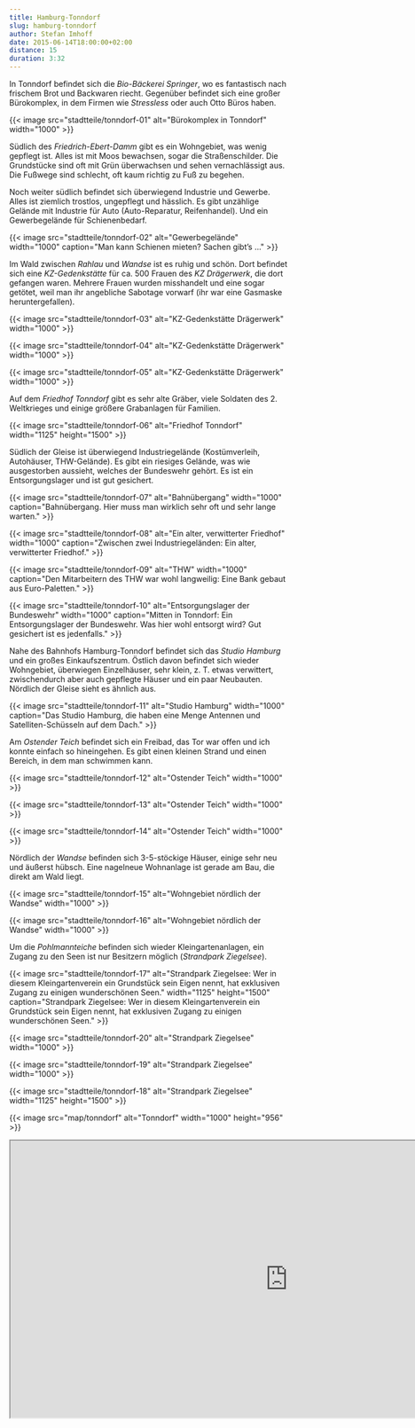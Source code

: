 ```yaml
---
title: Hamburg-Tonndorf
slug: hamburg-tonndorf
author: Stefan Imhoff
date: 2015-06-14T18:00:00+02:00
distance: 15
duration: 3:32
---
```


In Tonndorf befindet sich die *Bio-Bäckerei Springer*, wo es fantastisch nach frischem Brot und Backwaren riecht. Gegenüber befindet sich eine großer Bürokomplex, in dem Firmen wie *Stressless* oder auch Otto Büros haben.

{{< image src="stadtteile/tonndorf-01" alt="Bürokomplex in Tonndorf" width="1000" >}}

Südlich des *Friedrich-Ebert-Damm* gibt es ein Wohngebiet, was wenig gepflegt ist. Alles ist mit Moos bewachsen, sogar die Straßenschilder. Die Grundstücke sind oft mit Grün überwachsen und sehen vernachlässigt aus. Die Fußwege sind schlecht, oft kaum richtig zu Fuß zu begehen.

Noch weiter südlich befindet sich überwiegend Industrie und Gewerbe. Alles ist ziemlich trostlos, ungepflegt und hässlich. Es gibt unzählige Gelände mit Industrie für Auto (Auto-Reparatur, Reifenhandel). Und ein Gewerbegelände für Schienenbedarf.

{{< image src="stadtteile/tonndorf-02" alt="Gewerbegelände" width="1000" caption="Man kann Schienen mieten? Sachen gibt’s …" >}}

Im Wald zwischen *Rahlau* und *Wandse* ist es ruhig und schön. Dort befindet sich eine *KZ-Gedenkstätte* für ca. 500 Frauen des *KZ Drägerwerk*, die dort gefangen waren. Mehrere Frauen wurden misshandelt und eine sogar getötet, weil man ihr angebliche Sabotage vorwarf (ihr war eine Gasmaske heruntergefallen).

{{< image src="stadtteile/tonndorf-03" alt="KZ-Gedenkstätte Drägerwerk" width="1000" >}}

{{< image src="stadtteile/tonndorf-04" alt="KZ-Gedenkstätte Drägerwerk" width="1000" >}}

{{< image src="stadtteile/tonndorf-05" alt="KZ-Gedenkstätte Drägerwerk" width="1000" >}}

Auf dem *Friedhof Tonndorf* gibt es sehr alte Gräber, viele Soldaten des 2. Weltkrieges und einige größere Grabanlagen für Familien.

{{< image src="stadtteile/tonndorf-06" alt="Friedhof Tonndorf" width="1125" height="1500" >}}

Südlich der Gleise ist überwiegend Industriegelände (Kostümverleih, Autohäuser, THW-Gelände). Es gibt ein riesiges Gelände, was wie ausgestorben aussieht, welches der Bundeswehr gehört. Es ist ein Entsorgungslager und ist gut gesichert.

{{< image src="stadtteile/tonndorf-07" alt="Bahnübergang" width="1000" caption="Bahnübergang. Hier muss man wirklich sehr oft und sehr lange warten." >}}

{{< image src="stadtteile/tonndorf-08" alt="Ein alter, verwitterter Friedhof" width="1000" caption="Zwischen zwei Industriegeländen: Ein alter, verwitterter Friedhof." >}}

{{< image src="stadtteile/tonndorf-09" alt="THW" width="1000" caption="Den Mitarbeitern des THW war wohl langweilig: Eine Bank gebaut aus Euro-Paletten." >}}

{{< image src="stadtteile/tonndorf-10" alt="Entsorgungslager der Bundeswehr" width="1000" caption="Mitten in Tonndorf: Ein Entsorgungslager der Bundeswehr. Was hier wohl entsorgt wird? Gut gesichert ist es jedenfalls." >}}

Nahe des Bahnhofs Hamburg-Tonndorf befindet sich das *Studio Hamburg* und ein großes Einkaufszentrum. Östlich davon befindet sich wieder Wohngebiet, überwiegen Einzelhäuser, sehr klein, z. T. etwas verwittert, zwischendurch aber auch gepflegte Häuser und ein paar Neubauten. Nördlich der Gleise sieht es ähnlich aus.

{{< image src="stadtteile/tonndorf-11" alt="Studio Hamburg" width="1000" caption="Das Studio Hamburg, die haben eine Menge Antennen und Satelliten-Schüsseln auf dem Dach." >}}

Am *Ostender Teich* befindet sich ein Freibad, das Tor war offen und ich konnte einfach so hineingehen. Es gibt einen kleinen Strand und einen Bereich, in dem man schwimmen kann.

{{< image src="stadtteile/tonndorf-12" alt="Ostender Teich" width="1000" >}}

{{< image src="stadtteile/tonndorf-13" alt="Ostender Teich" width="1000" >}}

{{< image src="stadtteile/tonndorf-14" alt="Ostender Teich" width="1000" >}}

Nördlich der *Wandse* befinden sich 3-5-stöckige Häuser, einige sehr neu und äußerst hübsch. Eine nagelneue Wohnanlage ist gerade am Bau, die direkt am Wald liegt.

{{< image src="stadtteile/tonndorf-15" alt="Wohngebiet nördlich der Wandse" width="1000" >}}

{{< image src="stadtteile/tonndorf-16" alt="Wohngebiet nördlich der Wandse" width="1000" >}}

Um die *Pohlmannteiche* befinden sich wieder Kleingartenanlagen, ein Zugang zu den Seen ist nur Besitzern möglich (*Strandpark Ziegelsee*).

{{< image src="stadtteile/tonndorf-17" alt="Strandpark Ziegelsee: Wer in diesem Kleingartenverein ein Grundstück sein Eigen nennt, hat exklusiven Zugang zu einigen wunderschönen Seen." width="1125" height="1500" caption="Strandpark Ziegelsee: Wer in diesem Kleingartenverein ein Grundstück sein Eigen nennt, hat exklusiven Zugang zu einigen wunderschönen Seen." >}}

{{< image src="stadtteile/tonndorf-20" alt="Strandpark Ziegelsee" width="1000" >}}

{{< image src="stadtteile/tonndorf-19" alt="Strandpark Ziegelsee" width="1000" >}}

{{< image src="stadtteile/tonndorf-18" alt="Strandpark Ziegelsee" width="1125" height="1500" >}}

{{< image src="map/tonndorf" alt="Tonndorf" width="1000" height="956" >}}

<iframe class="map" src="https://www.google.com/maps/d/u/0/embed?mid=15seOWRQJj3cIfHjq74xqjrgD7Mg" width="1000" height="500">
</iframe>
